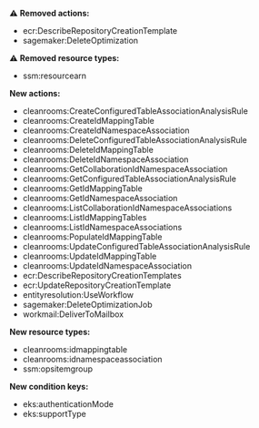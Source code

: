 :warning: **Removed actions:**

- ecr:DescribeRepositoryCreationTemplate
- sagemaker:DeleteOptimization

:warning: **Removed resource types:**

- ssm:resourcearn

**New actions:**

- cleanrooms:CreateConfiguredTableAssociationAnalysisRule
- cleanrooms:CreateIdMappingTable
- cleanrooms:CreateIdNamespaceAssociation
- cleanrooms:DeleteConfiguredTableAssociationAnalysisRule
- cleanrooms:DeleteIdMappingTable
- cleanrooms:DeleteIdNamespaceAssociation
- cleanrooms:GetCollaborationIdNamespaceAssociation
- cleanrooms:GetConfiguredTableAssociationAnalysisRule
- cleanrooms:GetIdMappingTable
- cleanrooms:GetIdNamespaceAssociation
- cleanrooms:ListCollaborationIdNamespaceAssociations
- cleanrooms:ListIdMappingTables
- cleanrooms:ListIdNamespaceAssociations
- cleanrooms:PopulateIdMappingTable
- cleanrooms:UpdateConfiguredTableAssociationAnalysisRule
- cleanrooms:UpdateIdMappingTable
- cleanrooms:UpdateIdNamespaceAssociation
- ecr:DescribeRepositoryCreationTemplates
- ecr:UpdateRepositoryCreationTemplate
- entityresolution:UseWorkflow
- sagemaker:DeleteOptimizationJob
- workmail:DeliverToMailbox

**New resource types:**

- cleanrooms:idmappingtable
- cleanrooms:idnamespaceassociation
- ssm:opsitemgroup

**New condition keys:**

- eks:authenticationMode
- eks:supportType
